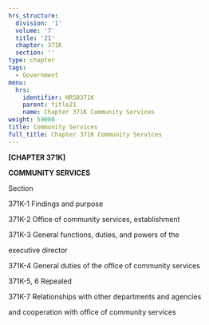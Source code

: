 ```yaml
---
hrs_structure:
  division: '1'
  volume: '7'
  title: '21'
  chapter: 371K
  section: ''
type: chapter
tags:
  - Government
menu:
  hrs:
    identifier: HRS0371K
    parent: title21
    name: Chapter 371K Community Services
weight: 59000
title: Community Services
full_title: Chapter 371K Community Services
---
```

**[CHAPTER 371K]**

**COMMUNITY SERVICES**

Section

371K-1 Findings and purpose

371K-2 Office of community services, establishment

371K-3 General functions, duties, and powers of the

executive director

371K-4 General duties of the office of community services

371K-5, 6 Repealed

371K-7 Relationships with other departments and agencies

and cooperation with office of community services